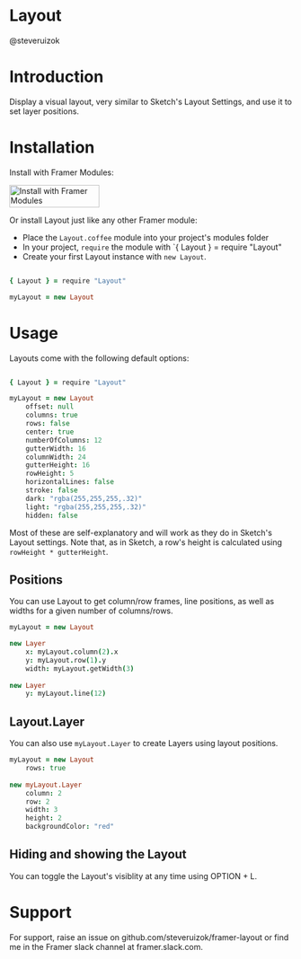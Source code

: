 # Layout
@steveruizok


# Introduction

Display a visual layout, very similar to Sketch's Layout Settings, and use it to set layer positions.


# Installation

Install with Framer Modules:

<a href='https://open.framermodules.com/framer-layout'>
    <img alt='Install with Framer Modules'
    src='https://www.framermodules.com/assets/badge@2x.png' width='160' height='40' />
</a>

Or install Layout just like any other Framer module:

- Place the `Layout.coffee` module into your project's modules folder 
- In your project, `require` the module with `{ Layout } = require "Layout"
- Create your first Layout instance with `new Layout`.

```coffeescript

{ Layout } = require "Layout"

myLayout = new Layout
```

# Usage

Layouts come with the following default options:

```coffeescript

{ Layout } = require "Layout"

myLayout = new Layout
	offset: null
	columns: true
	rows: false
	center: true
	numberOfColumns: 12
	gutterWidth: 16
	columnWidth: 24
	gutterHeight: 16
	rowHeight: 5
	horizontalLines: false
	stroke: false
	dark: "rgba(255,255,255,.32)"
	light: "rgba(255,255,255,.32)"
	hidden: false
```

Most of these are self-explanatory and will work as they do in Sketch's Layout settings. Note that, as in Sketch, a row's height is calculated using `rowHeight * gutterHeight`.


## Positions

You can use Layout to get column/row frames, line positions, as well as widths for a given number of columns/rows.

```coffeescript
myLayout = new Layout

new Layer
	x: myLayout.column(2).x
	y: myLayout.row(1).y
	width: myLayout.getWidth(3)
	
new Layer
	y: myLayout.line(12)
```


## Layout.Layer

You can also use `myLayout.Layer` to create Layers using layout positions.

```coffeescript
myLayout = new Layout
	rows: true
	
new myLayout.Layer
	column: 2
	row: 2
	width: 3
	height: 2
	backgroundColor: "red"
``` 


## Hiding and showing the Layout

You can toggle the Layout's visiblity at any time using OPTION + L.


# Support

For support, raise an issue on github.com/steveruizok/framer-layout or find me in the Framer slack channel at framer.slack.com.
